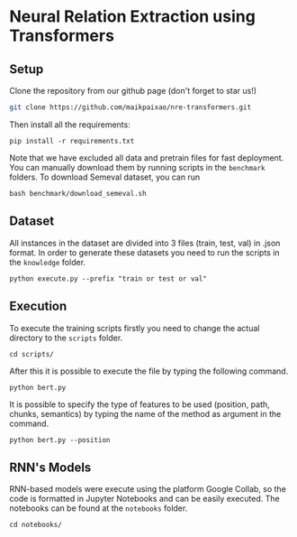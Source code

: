 # Neural Relation Extraction using Transformers

## Setup 

Clone the repository from our github page (don't forget to star us!)

```bash
git clone https://github.com/maikpaixao/nre-transformers.git
```

Then install all the requirements:

```
pip install -r requirements.txt
```

Note that we have excluded all data and pretrain files for fast deployment. You can manually download them by running scripts in the ``benchmark`` folders. To download Semeval dataset, you can run

```
bash benchmark/download_semeval.sh
```

## Dataset

All instances in the dataset are divided into 3 files (train, test, val) in .json format. In order to generate these datasets you need to run the scripts in the ``knowledge`` folder.

```
python execute.py --prefix "train or test or val"
```

## Execution

To execute the training scripts firstly you need to change the actual directory to the ``scripts`` folder.

```
cd scripts/
```
After this it is possible to execute the file by typing the following command. 
```
python bert.py
```
It is possible to specify the type of features to be used (position, path, chunks, semantics) by typing the name of the method as argument in the command.
```
python bert.py --position
```
## RNN's Models

RNN-based models were execute using the platform Google Collab, so the code is formatted in Jupyter Notebooks and can be easily executed.
The notebooks can be found at the ``notebooks`` folder.

```
cd notebooks/
```

